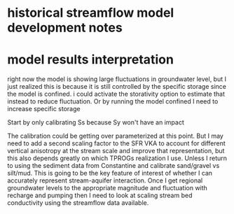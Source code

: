 # historical streamflow model development notes

# model results interpretation

right now the model is showing large fluctuations in groundwater level, but I just realized this is because it is still controlled by the specific storage since the model is confined. i could activate the storativity option to estimate that instead to reduce fluctuation. Or by running the model confined I need to increase specific storage

Start by only calibrating Ss because Sy won't have an impact

The calibration could be getting over parameterized at this point. But I may need to add a second scaling factor to the SFR VKA to account for different vertical anisotropy at the stream scale and improve that representation, but this also depends greatly on which TPROGs realization I use. Unless I return to using the sediment data from Constantine and calibrate sand/gravel vs silt/mud. This is going to be the key feature of interest of whether I can accurately represent stream-aquifer interaction. Once I get regional groundwater levels to the appropriate magnitude and fluctuation with recharge and pumping then I need to look at scaling stream bed conductivity using the streamflow data available.